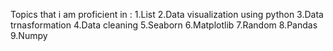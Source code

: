 Topics that i am proficient in : 
1.List 
2.Data visualization using python
3.Data trnasformation
4.Data cleaning
5.Seaborn 
6.Matplotlib
7.Random
8.Pandas
9.Numpy 

